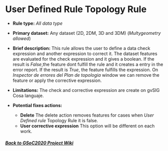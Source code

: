 # User Defined Rule Topology Rule

* **Rule type:** *All data type*
* **Primary dataset:** Any dataset (2D, 2DM, 3D and 3DM) (*Multygeometry allowed*)
* **Brief description:** This rule allows the user to define a data check expression and another expression to correct it. The dataset features are evaluated for the check expression and it gives a boolean. If the result is *False*,the feature dont fulfill the rule and it creates a entry in the error report. If the result is *True*, the feature fulfills the expression. On *Inspector de errores del Plan de topologia* window we can remove the feature or apply the corrective expression. 
* **Limitations:** The check and corrective expression are create on gvSIG Cosa languaje.

* **Potential fixes actions:** 
  - **Delete** The delete action removes features for cases when *User Defined rule* Topology Rule it is false.
  - **User corrective expression** This option will be different on each work.

#### [*Back to GSoC2020 Project Wiki*](https://github.com/jolicar/GSoC2020/wiki/GSoC2020-New-rules-for-the-Topology-Framework-in-gvSIG-Desktop)